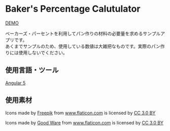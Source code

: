 # Baker's Percentage Calutulator

[DEMO](https://bakers-percentage-calculator.herokuapp.com/)

ベーカーズ・パーセントを利用してパン作りの材料の必要量を求めるサンプルアプリです。  
あくまでサンプルのため、使用している数値は大雑把なものです。実際のパン作りには使用しないでください。

## 使用言語・ツール

[Angular 5](https://angular.io/)

## 使用素材

Icons made by <a href="http://www.freepik.com" title="Freepik">Freepik</a> from <a href="https://www.flaticon.com/" title="Flaticon">www.flaticon.com</a> is licensed by <a href="http://creativecommons.org/licenses/by/3.0/" title="Creative Commons BY 3.0" target="_blank">CC 3.0 BY</a>

Icons made by <a href="https://www.flaticon.com/authors/good-ware" title="Good Ware">Good Ware</a> from <a href="https://www.flaticon.com/" title="Flaticon">www.flaticon.com</a> is licensed by <a href="http://creativecommons.org/licenses/by/3.0/" title="Creative Commons BY 3.0" target="_blank">CC 3.0 BY</a>
